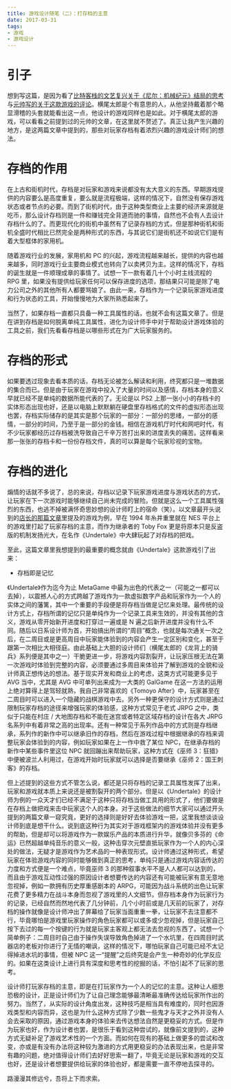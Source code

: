 ```yaml
---
title: 游戏设计随笔（二）：打存档的主意
date: 2017-03-31
tags:
- 游戏
- 游戏设计
---
```


# 引子

想到写这篇，是因为看了[比特客栈的文艺复兴关于《尼尔：机械纪元》结局的思考](https://bitinn.net/11422/)与[元帅写的关于这款游戏的评论](https://necromanov.wordpress.com/2017/03/29/nier_automata/)。横尾太郎是个有意思的人，从他坚持戴着那个略显滑稽的头套就能看出这一点，他设计的游戏同样也是如此。对于横尾太郎的游戏，可以看看之前提到过的元帅的文章，在这里就不赘述了。真正让我产生兴趣的地方，是这两篇文章中提到的，那些对玩家存档有着浓烈兴趣的游戏设计师们的想法。

<!-- more -->

# 存档的作用

在上古和街机时代，存档是对玩家和游戏来说都没有太大意义的东西。早期游戏提供的内容要么是高度重复，要么就是流程极端，这样的情况下，自然没有保存游戏状态或者节点的必要。而到了街机时代，由于这种类型商业上主要的经济来源就是吃币，那么设计存档则是一件和赚钱完全背道而驰的事情，自然也不会有人去设计存档什么的了。而更现代化的街机中虽然有了记录存档的方式，但是那种街机和街机全盛时代相比已然完全是两种形式的东西，与其说它们是街机还不如说它们是有着大型框体的家用机。

随着游戏行业的发展，家用机和 PC 的兴起，游戏流程越来越长，提供的内容也越来越多，同时游戏行业主要商业模式也转向了以卖拷贝为主。这样的情况下，存档的诞生就是一件顺理成章的事情了。试想一下一款有着几十个小时主线流程的 RPG 里，如果没有提供给玩家任何可以保存进度的选项，那结果只可能是除了电力公司之外的其他所有人都要骂娘了。由此一来，存档作为一个记录玩家游戏进度和行为状态的工具，开始慢慢地为大家所熟悉起来了。

当然了，如果存档一直都只具备一种工具属性的话，也就不会有这篇文章了。但是在讲到存档是如何脱离单纯工具属性，进化为设计师手中对于帮助设计游戏体验的工具之前，我们先看看存档是以哪些形式在为广大玩家服务的。

# 存档的形式

如果要透过现象去看本质的话，存档无论被怎么解读和利用，终究都只是一堆数据的集合而已。但是由于玩家在游戏中投入了大量的时间以及感情，存档本身的意义早就已经不是单纯的数据所能代表的了。无论是以 PS2 上那一张小小的存档卡的实体形态出现也好，还是以电脑上默默躺在硬盘里存档格式的文件的虚拟形态出现也罢，存档实际储存的是其实是那个玩家的一部分：一部分的思绪，一部分的感情，一部分的时间，乃至于是一部分的金钱。相信在游戏机厅时代和网吧时代，有不少玩家都经历过存档被洗导致自己千辛万苦打出来的进度丢失的痛苦。这样看来那一张张的存档卡和一份份存档文件，真的可以算是每个玩家珍视的宝物。

# 存档的进化

煽情的话就不多说了，总的来说，存档以记录下玩家游戏进度与游戏状态的方式，让玩家在下一次游戏时能够继续自己尚未完成的冒险。但就是这么一个工具属性强烈的东西，也逃不掉被满怀奇思妙想的设计师盯上的宿命（笑）。以文章最开头说到的[店长的那篇文章](https://bitinn.net/11422/)里提及的游戏为例，早在 1994 年糸井重里就在 NES 平台上的游戏里打起了玩家存档的主意，而作为继承者的 Toby Fox 更是将原本只是反盗版的机制发扬光大，在名作《Undertale》中大肆玩起了对存档的把戏。

至此，这篇文章里我想提到的最重要的概念就由《Undertale》这款游戏引了出来：

* 存档即是记忆

《Undertale》作为迄今为止 MetaGame 中最为出色的代表之一（可能之一都可以去掉），以震撼人心的方式跨越了游戏作为一款虚拟数字产品和玩家作为一个人的实体之间的藩篱，其中一个重要的手段便是将存档当做是记忆来处理。最传统的设计方式上，存档所谓的记忆只是单纯作为一个记录工具来生效的，并没有其他的含义，游戏从零开始新开进度和打穿过一遍或是 N 遍之后新开进度并没有什么不同。随后以日系设计师为首，开始搞出所谓的“周目”概念，也就是每次通关一次之后，在二周目或是更高周目中玩家能体验到的内容会产生一定区别和变化，甚至于跟第一次相比大相径庭。由此基础上大胆的设计师们（横尾太郎的《龙背上的骑兵》系列便是其中之一）干脆更进一步，将游戏内容割裂开，让玩家压根无法在第一次游戏时体验到完整的内容，必须要通过多周目来体验并了解到游戏的全貌和设计师真正想传达的想法。基于现实开发和商业上的考虑，这类方式可能更多见于 AVG 当中，尤其是 AVG 中可单列出来成为一大类的 GalGame 在这一方法的运用上绝对算得上是驾轻就熟，我自己非常喜欢的《Tomoyo After》中，玩家甚至在二周目时可以进入一个隐藏的战棋游戏中去。另外一种更保守的设计方式则是通过限制玩家存档的途径来增强玩家的体验感，这种方式常见于老式 JRPG 之中，类似于只能在村庄 / 大地图存档和不能在迷宫或者特定区域存档的设计在各大 JRPG 名系列中有着非常之高的出现率。还有一种常见于系列作品中的方式则是存档继承，系列作的新作中可以继承旧作的存档，然后在游戏过程中根据继承的存档来调整玩家会体验到的内容，例如玩家如果在上一作中救了某位 NPC，在继承存档的新作中某些事件里这位 NPC 就回蹦出来帮助玩家，这种方式在《巫师 3：狂猎》中便被波兰人利用过，在游戏开始时玩家就可以选择是否要继承《巫师 2：国王刺客》的存档。

但上述提到的这些方式不管怎么说，都还是只将存档的记录工具属性发挥了出来，玩家和游戏就本质上来说还是被割裂开的两个部分。但是以《Undertale》的设计师为例的一众天才们已经不满足于这种只将存档当做工具用的形式了，他们要做是在存档上做把戏来击中玩家这个人的本身。对于这些做法的细节大家可以通过开头提到的两篇文章一窥究竟，更好的选择则是好好去体验游戏一把，这里我想谈谈设计师到底是想干什么。说到底这种行为其实对于游戏框架内的游戏体验并没有更多的帮助，但是却可以将游戏作为一款娱乐产品的本质进行升华，就像贝多芬的《命运》已然超越单纯音乐的意义一般，这种击穿次元壁直抵玩家作为一个人的内心深处的做法，无疑才是游戏作为艺术品的一种表现形式。设计师通过这种形式，希望玩家在体验游戏内容的同时能够做到真正的思考，单纯只是通过游戏内容话传达的力度和方式便是一个难点，毕竟巫师 3 的那种叙事水平不是人人都可以达到的，而且由于游戏互动性过强的原因设计者想要传达的内容还有可能被玩家有意无意地忽视掉，例如一款拥有历史厚重感剧本的 ARPG，可能因为战斗系统的出色让玩家花费了更多精力在战斗本身而忽视了游戏里的人文细节。但存档本身作为玩家行为的记录，已经自然而然地代表了几分钟前，几个小时前或是几天前的玩家了，对存档的操作就像是设计师冲出了屏幕给了玩家当面重重一拳，让玩家不去注意都不行，毕竟哪怕是游戏里玩家操作的角色玩家都可以或多或少忽视掉，但是玩家自己按下去过的每一个按键的行为就是玩家主客观上都无法去忽视的东西了。试想一个简单例子：二周目时自己由于操作失误导致角色掉进了一个水坑里，在四周目时武器店的老板对你进行了无情的嘲讽，这样的情况下，哪怕玩家自己可能已经不太记得掉进水坑的事情，但被 NPC 这一“提醒”之后终究是会产生一种奇妙的化学反应的。如果在这类设计上进行具有深度和思考性的挖掘的话，不怕引起不了玩家的思考。

设计师打玩家存档的主意，即是在打玩家作为一个人的记忆的主意。这种让人细思恐极的设计，正是设计师们为了让自己理念能够最清晰最准确传达给玩家所作出的努力。当然了，从实际的设计角度出发，这种技巧是相当具有难度的，同时也因游戏类型和内容而异，这也是为什么这种方式除了少数一些鬼才与天才之外并没有人会去采取的原因，通过游戏本身的体验来去传达想法自然是更稳妥的方式。但是作为玩家也好，作为设计者也罢，是很乐于看到这种尝试的，就像前文提到的，这种方式无疑补足了游戏艺术性的一个方面。而如何在现有的基础上做更多的尝试和改变，亦或是有没有办法将这种较为激进的方式用更稳妥的办法表现出来，也是非常有趣的问题，绝对值得设计师们去好好思索一翻了，毕竟无论是玩家和游戏的交互也好，还是设计者想要提供给玩家的体验也好，都是需要一直不停地去探寻的。

路漫漫其修远兮，吾将上下而求索。